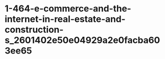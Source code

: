 # 1-464-e-commerce-and-the-internet-in-real-estate-and-construction-s_2601402e50e04929a2e0facba603ee65